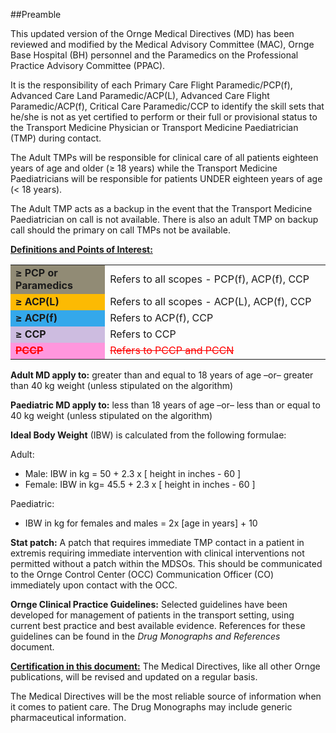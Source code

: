 ##Preamble

This updated version of the Ornge Medical Directives (MD) has been reviewed and modified by the Medical Advisory Committee (MAC), Ornge Base Hospital (BH) personnel and the Paramedics on the Professional Practice Advisory Committee (PPAC).
It is the responsibility of each Primary Care Flight Paramedic/PCP(f), Advanced Care Land Paramedic/ACP(L), Advanced Care Flight Paramedic/ACP(f), Critical Care Paramedic/CCP to identify the skill sets that he/she is not as yet certified to perform or their full or provisional status to the Transport Medicine Physician or Transport Medicine Paediatrician (TMP) during contact.
The Adult TMPs will be responsible for clinical care of all patients eighteen years of age and older (≥ 18 years) while the Transport Medicine Paediatricians will be responsible for patients UNDER eighteen years of age (< 18 years).
The Adult TMP acts as a backup in the event that the Transport Medicine Paediatrician on call is not available. There is also an adult TMP on backup call should the primary on call TMPs not be available.
**<u>Definitions and Points of Interest:</u>**
<table style="width:100%">
  <tr>
    <td style="width:30%" bgcolor="918b75"><b>≥ PCP or Paramedics</b></td>
    <td>Refers to all scopes - PCP(f), ACP(f), CCP</td>
  </tr>
  <tr>
    <td style="width:30%" bgcolor="fcba03"><b>≥ ACP(L)</b></td>
    <td>Refers to all scopes - ACP(L), ACP(f), CCP</td>
  </tr>
  <tr>
    <td bgcolor="#34a8eb"><b>≥ ACP(f)</b></td>
    <td>Refers to ACP(f), CCP</td>
  </tr>
  <tr>
    <td bgcolor="#cdbce0"><b>≥ CCP</b></td>
    <td>Refers to CCP</td>
  </tr>
  <tr>
    <td style="color:#ff0000" bgcolor="#ff96dd"><b><strike>PCCP</strike></b></td>
    <td style="color:#ff0000"> <strike>Refers to PCCP and PCCN<strike></td>
  </tr>
</table>


**Adult MD apply to:** greater than and equal to 18 years of age –or– greater than 40 kg weight (unless stipulated on the algorithm)
**Paediatric MD apply to:** less than 18 years of age –or– less than or equal to 40 kg weight (unless stipulated on the algorithm)
**Ideal Body Weight** (IBW) is calculated from the following formulae:

Adult: 

* Male: IBW in kg =50 + 2.3 x [ height in inches - 60 ]
* Female: IBW in kg=45.5 + 2.3 x [ height in inches - 60 ]

Paediatric:  
* IBW in kg for females and males = 2x [age in years] + 10
**Stat patch:** A patch that requires immediate TMP contact in a patient in extremis requiring immediate intervention with clinical interventions not permitted without a patch within the MDSOs. This should be communicated to the Ornge Control Center (OCC) Communication Officer (CO) immediately upon contact with the OCC.
**Ornge Clinical Practice Guidelines:** Selected guidelines have been developed for management of patients in the transport setting, using current best practice and best available evidence. References for these guidelines can be found in the <i>Drug Monographs and References</i> document.
**<u>Certification in this document:</u>**The Medical Directives, like all other Ornge publications, will be revised and updated on a regular basis.
The Medical Directives will be the most reliable source of information when it comes to patient care. The Drug Monographs may include generic pharmaceutical information.